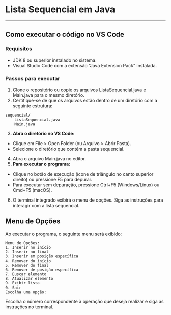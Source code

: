 # **Lista Sequencial em Java**  


---
## **Como executar o código no VS Code**

### **Requisitos**

* JDK 8 ou superior instalado no sistema.
* Visual Studio Code com a extensão "Java Extension Pack" instalada.

### **Passos para executar**

1. Clone o repositório ou copie os arquivos ListaSequencial.java e Main.java para o mesmo diretório.
2. Certifique-se de que os arquivos estão dentro de um diretório com a seguinte estrutura:
````
sequencial/
    ListaSequencial.java
    Main.java
````
3. **Abra o diretório no VS Code:**
 * Clique em File > Open Folder (ou Arquivo > Abrir Pasta).
 * Selecione o diretório que contém a pasta sequencial.
4. Abra o arquivo Main.java no editor.
5. **Para executar o programa:**
 * Clique no botão de execução (ícone de triângulo no canto superior direito) ou pressione F5 para depurar.
 * Para executar sem depuração, pressione Ctrl+F5 (Windows/Linux) ou Cmd+F5 (macOS).
6. O terminal integrado exibirá o menu de opções. Siga as instruções para interagir com a lista sequencial.
## **Menu de Opções**  
Ao executar o programa, o seguinte menu será exibido:
````
Menu de Opções:
1. Inserir no início
2. Inserir no final
3. Inserir em posição específica
4. Remover do início
5. Remover do final
6. Remover de posição específica
7. Buscar elemento
8. Atualizar elemento
9. Exibir lista
0. Sair
Escolha uma opção:
````
Escolha o número correspondente à operação que deseja realizar e siga as instruções no terminal.
